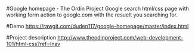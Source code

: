 #Google homepage - The Ordin Project
Google search html/css page with working form action to google.com with the resuelt you searching for.

#Demo
https://rawgit.com/duden117/google-homepage/master/index.html

#Project description
http://www.theodinproject.com/web-development-101/html-css?ref=lnav
